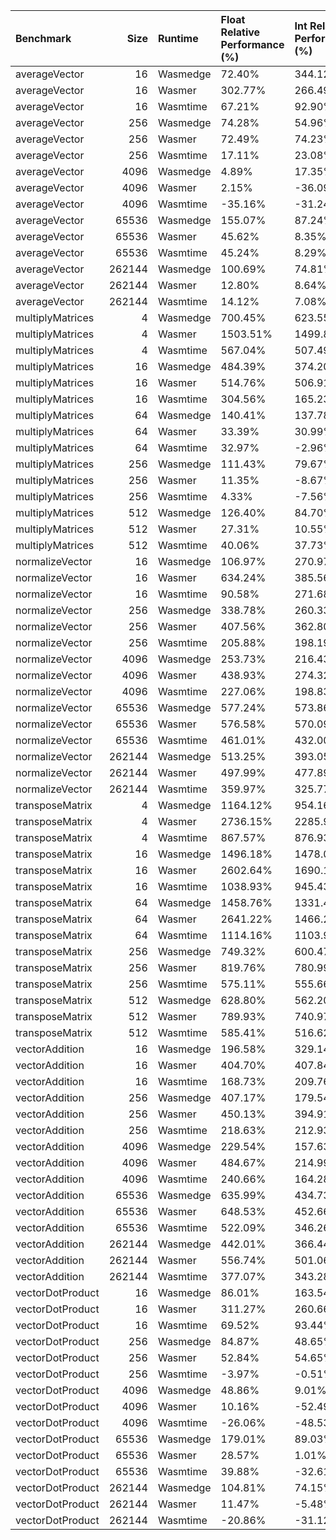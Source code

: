 | Benchmark        |   Size | Runtime   | Float Relative Performance (%)   | Int Relative Performance (%)   |
|:-----------------|-------:|:----------|:---------------------------------|:-------------------------------|
| averageVector    |     16 | Wasmedge  | 72.40%                           | 344.12%                        |
| averageVector    |     16 | Wasmer    | 302.77%                          | 266.49%                        |
| averageVector    |     16 | Wasmtime  | 67.21%                           | 92.90%                         |
| averageVector    |    256 | Wasmedge  | 74.28%                           | 54.96%                         |
| averageVector    |    256 | Wasmer    | 72.49%                           | 74.23%                         |
| averageVector    |    256 | Wasmtime  | 17.11%                           | 23.08%                         |
| averageVector    |   4096 | Wasmedge  | 4.89%                            | 17.35%                         |
| averageVector    |   4096 | Wasmer    | 2.15%                            | -36.09%                        |
| averageVector    |   4096 | Wasmtime  | -35.16%                          | -31.24%                        |
| averageVector    |  65536 | Wasmedge  | 155.07%                          | 87.24%                         |
| averageVector    |  65536 | Wasmer    | 45.62%                           | 8.35%                          |
| averageVector    |  65536 | Wasmtime  | 45.24%                           | 8.29%                          |
| averageVector    | 262144 | Wasmedge  | 100.69%                          | 74.81%                         |
| averageVector    | 262144 | Wasmer    | 12.80%                           | 8.64%                          |
| averageVector    | 262144 | Wasmtime  | 14.12%                           | 7.08%                          |
| multiplyMatrices |      4 | Wasmedge  | 700.45%                          | 623.55%                        |
| multiplyMatrices |      4 | Wasmer    | 1503.51%                         | 1499.86%                       |
| multiplyMatrices |      4 | Wasmtime  | 567.04%                          | 507.49%                        |
| multiplyMatrices |     16 | Wasmedge  | 484.39%                          | 374.20%                        |
| multiplyMatrices |     16 | Wasmer    | 514.76%                          | 506.91%                        |
| multiplyMatrices |     16 | Wasmtime  | 304.56%                          | 165.23%                        |
| multiplyMatrices |     64 | Wasmedge  | 140.41%                          | 137.78%                        |
| multiplyMatrices |     64 | Wasmer    | 33.39%                           | 30.99%                         |
| multiplyMatrices |     64 | Wasmtime  | 32.97%                           | -2.96%                         |
| multiplyMatrices |    256 | Wasmedge  | 111.43%                          | 79.67%                         |
| multiplyMatrices |    256 | Wasmer    | 11.35%                           | -8.67%                         |
| multiplyMatrices |    256 | Wasmtime  | 4.33%                            | -7.56%                         |
| multiplyMatrices |    512 | Wasmedge  | 126.40%                          | 84.70%                         |
| multiplyMatrices |    512 | Wasmer    | 27.31%                           | 10.55%                         |
| multiplyMatrices |    512 | Wasmtime  | 40.06%                           | 37.73%                         |
| normalizeVector  |     16 | Wasmedge  | 106.97%                          | 270.97%                        |
| normalizeVector  |     16 | Wasmer    | 634.24%                          | 385.56%                        |
| normalizeVector  |     16 | Wasmtime  | 90.58%                           | 271.68%                        |
| normalizeVector  |    256 | Wasmedge  | 338.78%                          | 260.33%                        |
| normalizeVector  |    256 | Wasmer    | 407.56%                          | 362.80%                        |
| normalizeVector  |    256 | Wasmtime  | 205.88%                          | 198.19%                        |
| normalizeVector  |   4096 | Wasmedge  | 253.73%                          | 216.43%                        |
| normalizeVector  |   4096 | Wasmer    | 438.93%                          | 274.32%                        |
| normalizeVector  |   4096 | Wasmtime  | 227.06%                          | 198.83%                        |
| normalizeVector  |  65536 | Wasmedge  | 577.24%                          | 573.86%                        |
| normalizeVector  |  65536 | Wasmer    | 576.58%                          | 570.09%                        |
| normalizeVector  |  65536 | Wasmtime  | 461.01%                          | 432.00%                        |
| normalizeVector  | 262144 | Wasmedge  | 513.25%                          | 393.05%                        |
| normalizeVector  | 262144 | Wasmer    | 497.99%                          | 477.89%                        |
| normalizeVector  | 262144 | Wasmtime  | 359.97%                          | 325.77%                        |
| transposeMatrix  |      4 | Wasmedge  | 1164.12%                         | 954.16%                        |
| transposeMatrix  |      4 | Wasmer    | 2736.15%                         | 2285.95%                       |
| transposeMatrix  |      4 | Wasmtime  | 867.57%                          | 876.93%                        |
| transposeMatrix  |     16 | Wasmedge  | 1496.18%                         | 1478.04%                       |
| transposeMatrix  |     16 | Wasmer    | 2602.64%                         | 1690.19%                       |
| transposeMatrix  |     16 | Wasmtime  | 1038.93%                         | 945.43%                        |
| transposeMatrix  |     64 | Wasmedge  | 1458.76%                         | 1331.47%                       |
| transposeMatrix  |     64 | Wasmer    | 2641.22%                         | 1466.26%                       |
| transposeMatrix  |     64 | Wasmtime  | 1114.16%                         | 1103.90%                       |
| transposeMatrix  |    256 | Wasmedge  | 749.32%                          | 600.47%                        |
| transposeMatrix  |    256 | Wasmer    | 819.76%                          | 780.99%                        |
| transposeMatrix  |    256 | Wasmtime  | 575.11%                          | 555.66%                        |
| transposeMatrix  |    512 | Wasmedge  | 628.80%                          | 562.20%                        |
| transposeMatrix  |    512 | Wasmer    | 789.93%                          | 740.97%                        |
| transposeMatrix  |    512 | Wasmtime  | 585.41%                          | 516.62%                        |
| vectorAddition   |     16 | Wasmedge  | 196.58%                          | 329.14%                        |
| vectorAddition   |     16 | Wasmer    | 404.70%                          | 407.84%                        |
| vectorAddition   |     16 | Wasmtime  | 168.73%                          | 209.76%                        |
| vectorAddition   |    256 | Wasmedge  | 407.17%                          | 179.54%                        |
| vectorAddition   |    256 | Wasmer    | 450.13%                          | 394.91%                        |
| vectorAddition   |    256 | Wasmtime  | 218.63%                          | 212.93%                        |
| vectorAddition   |   4096 | Wasmedge  | 229.54%                          | 157.63%                        |
| vectorAddition   |   4096 | Wasmer    | 484.67%                          | 214.99%                        |
| vectorAddition   |   4096 | Wasmtime  | 240.66%                          | 164.28%                        |
| vectorAddition   |  65536 | Wasmedge  | 635.99%                          | 434.73%                        |
| vectorAddition   |  65536 | Wasmer    | 648.53%                          | 452.66%                        |
| vectorAddition   |  65536 | Wasmtime  | 522.09%                          | 346.26%                        |
| vectorAddition   | 262144 | Wasmedge  | 442.01%                          | 366.44%                        |
| vectorAddition   | 262144 | Wasmer    | 556.74%                          | 501.06%                        |
| vectorAddition   | 262144 | Wasmtime  | 377.07%                          | 343.28%                        |
| vectorDotProduct |     16 | Wasmedge  | 86.01%                           | 163.54%                        |
| vectorDotProduct |     16 | Wasmer    | 311.27%                          | 260.66%                        |
| vectorDotProduct |     16 | Wasmtime  | 69.52%                           | 93.44%                         |
| vectorDotProduct |    256 | Wasmedge  | 84.87%                           | 48.65%                         |
| vectorDotProduct |    256 | Wasmer    | 52.84%                           | 54.65%                         |
| vectorDotProduct |    256 | Wasmtime  | -3.97%                           | -0.51%                         |
| vectorDotProduct |   4096 | Wasmedge  | 48.86%                           | 9.01%                          |
| vectorDotProduct |   4096 | Wasmer    | 10.16%                           | -52.49%                        |
| vectorDotProduct |   4096 | Wasmtime  | -26.06%                          | -48.53%                        |
| vectorDotProduct |  65536 | Wasmedge  | 179.01%                          | 89.03%                         |
| vectorDotProduct |  65536 | Wasmer    | 28.57%                           | 1.01%                          |
| vectorDotProduct |  65536 | Wasmtime  | 39.88%                           | -32.61%                        |
| vectorDotProduct | 262144 | Wasmedge  | 104.81%                          | 74.15%                         |
| vectorDotProduct | 262144 | Wasmer    | 11.47%                           | -5.48%                         |
| vectorDotProduct | 262144 | Wasmtime  | -20.86%                          | -31.12%                        |